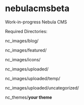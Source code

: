 # nebulacmsbeta
Work-in-progress Nebula CMS

Required Directories:

nc_images/blog/

nc_images/featured/

nc_images/icons/

nc_images/uploaded/

nc_images/uploaded/temp/

nc_images/uploaded/uncategorized/

nc_themes/**your theme**
